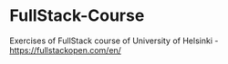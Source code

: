 # FullStack-Course
Exercises of FullStack course of University of Helsinki - https://fullstackopen.com/en/

